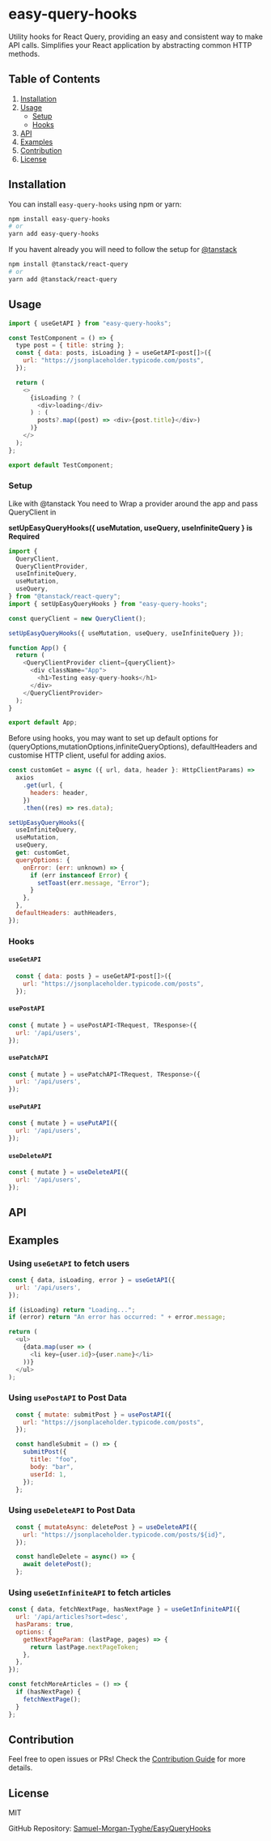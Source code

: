 # easy-query-hooks

Utility hooks for React Query, providing an easy and consistent way to make API calls. Simplifies your React application by abstracting common HTTP methods.

## Table of Contents

1. [Installation](#installation)
2. [Usage](#usage)
    - [Setup](#setup)
    - [Hooks](#hooks)
3. [API](#api)
4. [Examples](#examples)
5. [Contribution](#contribution)
6. [License](#license)

## Installation

You can install `easy-query-hooks` using npm or yarn:

```bash
npm install easy-query-hooks
# or
yarn add easy-query-hooks
```

If you havent already you will need to follow the setup for [@tanstack](https://tanstack.com/query/latest/docs/react/quick-start)

```bash
npm install @tanstack/react-query
# or
yarn add @tanstack/react-query
```


## Usage

```javascript
import { useGetAPI } from "easy-query-hooks";

const TestComponent = () => {
  type post = { title: string };
  const { data: posts, isLoading } = useGetAPI<post[]>({
    url: "https://jsonplaceholder.typicode.com/posts",
  });

  return (
    <>
      {isLoading ? (
        <div>loading</div>
      ) : (
        posts?.map((post) => <div>{post.title}</div>)
      )}
    </>
  );
};

export default TestComponent;
```

### Setup

Like with @tanstack You need to Wrap a provider around the app and pass QueryClient in


**setUpEasyQueryHooks({ useMutation, useQuery, useInfiniteQuery } is Required**

```javascript
import {
  QueryClient,
  QueryClientProvider,
  useInfiniteQuery,
  useMutation,
  useQuery,
} from "@tanstack/react-query";
import { setUpEasyQueryHooks } from "easy-query-hooks";

const queryClient = new QueryClient();

setUpEasyQueryHooks({ useMutation, useQuery, useInfiniteQuery });

function App() {
  return (
    <QueryClientProvider client={queryClient}>
      <div className="App">
        <h1>Testing easy-query-hooks</h1>
      </div>
    </QueryClientProvider>
  );
}

export default App;

```


Before using hooks, you may want to set up default options for (queryOptions,mutationOptions,infiniteQueryOptions), defaultHeaders and customise HTTP client, useful for adding axios. 



```javascript
const customGet = async ({ url, data, header }: HttpClientParams) =>
  axios
    .get(url, {
      headers: header,
    })
    .then((res) => res.data);

setUpEasyQueryHooks({
  useInfiniteQuery,
  useMutation,
  useQuery,
  get: customGet,
  queryOptions: {
    onError: (err: unknown) => {
      if (err instanceof Error) {
        setToast(err.message, "Error");
      }
    },
  },
  defaultHeaders: authHeaders,
});
```

### Hooks

#### `useGetAPI`

```javascript
  const { data: posts } = useGetAPI<post[]>({
    url: "https://jsonplaceholder.typicode.com/posts",
  });
```

#### `usePostAPI`

```javascript
const { mutate } = usePostAPI<TRequest, TResponse>({
  url: '/api/users',
});
```
#### `usePatchAPI`

```javascript
const { mutate } = usePatchAPI<TRequest, TResponse>({
  url: '/api/users',
});
```
#### `usePutAPI`

```javascript
const { mutate } = usePutAPI({
  url: '/api/users',
});
```
#### `useDeleteAPI`

```javascript
const { mutate } = useDeleteAPI({
  url: '/api/users',
});
```

## API

## Examples

### Using `useGetAPI` to fetch users

```javascript
const { data, isLoading, error } = useGetAPI({
  url: '/api/users',
});

if (isLoading) return "Loading...";
if (error) return "An error has occurred: " + error.message;

return (
  <ul>
    {data.map(user => (
      <li key={user.id}>{user.name}</li>
    ))}
  </ul>
);
```

### Using `usePostAPI` to Post Data

```javascript
  const { mutate: submitPost } = usePostAPI({
    url: "https://jsonplaceholder.typicode.com/posts",
  });

  const handleSubmit = () => {
    submitPost({
      title: "foo",
      body: "bar",
      userId: 1,
    });
  };
```
### Using `useDeleteAPI` to Post Data

```javascript
  const { mutateAsync: deletePost } = useDeleteAPI({
    url: "https://jsonplaceholder.typicode.com/posts/${id}",
  });

  const handleDelete = async() => {
    await deletePost();
  };
```

### Using `useGetInfiniteAPI` to fetch articles

```javascript
const { data, fetchNextPage, hasNextPage } = useGetInfiniteAPI({
  url: '/api/articles?sort=desc',
  hasParams: true,
  options: {
    getNextPageParam: (lastPage, pages) => {
      return lastPage.nextPageToken;
    },
  },
});

const fetchMoreArticles = () => {
  if (hasNextPage) {
    fetchNextPage();
  }
};
```

## Contribution

Feel free to open issues or PRs! Check the [Contribution Guide](https://github.com/Samuel-Morgan-Tyghe/EasyQueryHooks/blob/main/CONTRIBUTING.md) for more details.

## License

MIT

GitHub Repository: [Samuel-Morgan-Tyghe/EasyQueryHooks](https://github.com/Samuel-Morgan-Tyghe/EasyQueryHooks)